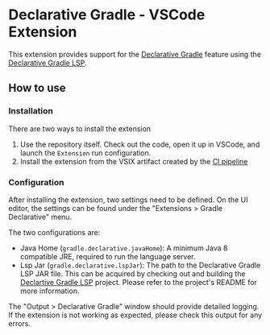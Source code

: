 # Declarative Gradle - VSCode Extension

This extension provides support for the [Declarative Gradle](https://github.com/gradle/declarative-gradle) feature using the [Declarative Gradle LSP](https://github.com/gradle/declarative-lsp).

## How to use

### Installation

There are two ways to install the extension

1.  Use the repository itself. Check out the code, open it up in VSCode, and launch the `Extension` run configuration.
1.  Install the extension from the VSIX artifact created by the [CI pipeline](https://github.com/gradle/declarative-vscode-extension/actions/workflows/build.yml)

### Configuration

After installing the extension, two settings need to be defined.
On the UI editor, the settings can be found under the "Extensions > Gradle Declarative" menu.

The two configurations are:

- Java Home (`gradle.declarative.javaHome`): A minimum Java 8 compatible JRE, required to run the language server.
- Lsp Jar (`gradle.declarative.lspJar`): The path to the Declarative Gradle LSP JAR file. This can be acquired by checking out and building the [Declartive Gradle LSP](https://github.com/gradle/declarative-lsp) project. Please refer to the project's README for more information.

The "Output > Declarative Gradle" window should provide detailed logging.
If the extension is not working as expected, please check this output for any errors.
